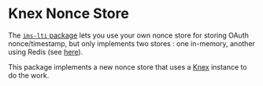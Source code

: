 # Knex Nonce Store

The [`ims-lti` package][imslti] lets you use your own nonce store for storing OAuth nonce/timestamp, but only implements two stores : one in-memory, another using Redis (see [here][noncestore]).

This package implements a new nonce store that uses a [Knex][knex] instance to do the work.

[imslti]: https://github.com/omsmith/ims-lti
[noncestore]: https://github.com/omsmith/ims-lti#nonce-stores
[knex]: https://knexjs.org/
